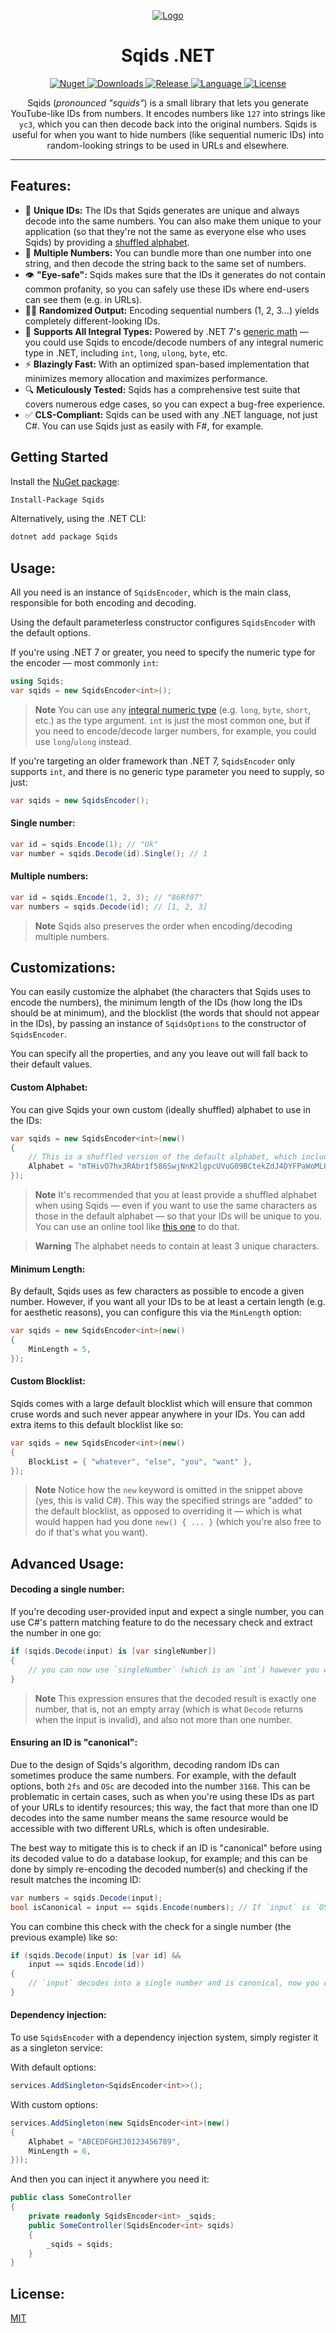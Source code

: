 <p align="center">
	<a href="https://sqids.org/dotnet">
		<img alt="Logo" src="logo.svg" />
	</a>
</p>
<h1 align="center">Sqids .NET</h1>
<p align="center">
	<a href="https://www.nuget.org/packages/Sqids">
		<img alt="Nuget" src="https://img.shields.io/nuget/v/Sqids?style=for-the-badge&logo=nuget&color=008FF7" />
	</a>
	<a href="https://www.nuget.org/packages/Sqids">
		<img alt="Downloads" src="https://img.shields.io/nuget/dt/Sqids?style=for-the-badge" />
	</a>
	<a href="https://github.com/sqids/sqids-dotnet/releases">
		<img alt="Release" src="https://img.shields.io/github/v/release/sqids/sqids-dotnet?style=for-the-badge&color=FB0088" />
	</a>
	<a href="https://github.com/sqids/sqids-dotnet/tree/main/src/Sqids">
		<img alt="Language" src="https://img.shields.io/badge/written_in-C%23-8F00FF?style=for-the-badge" />
	</a>
	<a href="LICENSE">
		<img alt="License" src="https://img.shields.io/github/license/sqids/sqids-dotnet?style=for-the-badge&color=FFA800" />
	</a>
</p>
<p align="center">
	Sqids (<em>pronounced "squids"</em>) is a small library that lets you generate YouTube-like IDs from numbers. It encodes numbers like <code>127</code> into strings like <code>yc3</code>, which you can then decode back into the original numbers. Sqids is useful for when you want to hide numbers (like sequential numeric IDs) into random-looking strings to be used in URLs and elsewhere.
</p>

---

## Features:

-   💎 **Unique IDs:** The IDs that Sqids generates are unique and always decode into the same numbers. You can also make them unique to your application (so that they're not the same as everyone else who uses Sqids) by providing a [shuffled alphabet](#custom-alphabet).
-   🔢 **Multiple Numbers:** You can bundle more than one number into one string, and then decode the string back to the same set of numbers.
-   👁 **"Eye-safe":** Sqids makes sure that the IDs it generates do not contain common profanity, so you can safely use these IDs where end-users can see them (e.g. in URLs).
-   🤹‍♀️ **Randomized Output:** Encoding sequential numbers (1, 2, 3...) yields completely different-looking IDs.
-   💪 **Supports All Integral Types:** Powered by .NET 7's [generic math](https://learn.microsoft.com/en-us/dotnet/standard/generics/math) — you could use Sqids to encode/decode numbers of any integral numeric type in .NET, including `int`, `long`, `ulong`, `byte`, etc.
-   ⚡ **Blazingly Fast:** With an optimized span-based implementation that minimizes memory allocation and maximizes performance.
-   🔍 **Meticulously Tested:** Sqids has a comprehensive test suite that covers numerous edge cases, so you can expect a bug-free experience.
-   ✅ **CLS-Compliant:** Sqids can be used with any .NET language, not just C#. You can use Sqids just as easily with F#, for example.

## Getting Started

Install the [NuGet package](https://nuget.org/packages/Sqids):

```sh
Install-Package Sqids
```

Alternatively, using the .NET CLI:

```sh
dotnet add package Sqids
```

## Usage:

All you need is an instance of `SqidsEncoder`, which is the main class, responsible for both encoding and decoding.

Using the default parameterless constructor configures `SqidsEncoder` with the default options.

If you're using .NET 7 or greater, you need to specify the numeric type for the encoder — most commonly `int`:

```csharp
using Sqids;
var sqids = new SqidsEncoder<int>();
```

> **Note**
> You can use any [integral numeric type](https://learn.microsoft.com/en-us/dotnet/csharp/language-reference/builtin-types/integral-numeric-types) (e.g. `long`, `byte`, `short`, etc.) as the type argument. `int` is just the most common one, but if you need to encode/decode larger numbers, for example, you could use `long`/`ulong` instead.

If you're targeting an older framework than .NET 7, `SqidsEncoder` only supports `int`, and there is no generic type parameter you need to supply, so just:

```cs
var sqids = new SqidsEncoder();
```

#### Single number:

```cs
var id = sqids.Encode(1); // "Uk"
var number = sqids.Decode(id).Single(); // 1
```

#### Multiple numbers:

```cs
var id = sqids.Encode(1, 2, 3); // "86Rf07"
var numbers = sqids.Decode(id); // [1, 2, 3]
```

> **Note**
> Sqids also preserves the order when encoding/decoding multiple numbers.

## Customizations:

You can easily customize the alphabet (the characters that Sqids uses to encode the numbers), the minimum length of the IDs (how long the IDs should be at minimum), and the blocklist (the words that should not appear in the IDs), by passing an instance of `SqidsOptions` to the constructor of `SqidsEncoder`.

You can specify all the properties, and any you leave out will fall back to their default values.

#### Custom Alphabet:

You can give Sqids your own custom (ideally shuffled) alphabet to use in the IDs:

```cs
var sqids = new SqidsEncoder<int>(new()
{
    // This is a shuffled version of the default alphabet, which includes lowercase letters (a-z), uppercase letters (A-Z), and digits (0-9)
    Alphabet = "mTHivO7hx3RAbr1f586SwjNnK2lgpcUVuG09BCtekZdJ4DYFPaWoMLQEsXIqyz",
});
```

> **Note**
> It's recommended that you at least provide a shuffled alphabet when using Sqids — even if you want to use the same characters as those in the default alphabet — so that your IDs will be unique to you. You can use an online tool like [this one](https://codebeautify.org/shuffle-letters) to do that.

> **Warning**
> The alphabet needs to contain at least 3 unique characters.

#### Minimum Length:

By default, Sqids uses as few characters as possible to encode a given number. However, if you want all your IDs to be at least a certain length (e.g. for aesthetic reasons), you can configure this via the `MinLength` option:

```cs
var sqids = new SqidsEncoder<int>(new()
{
    MinLength = 5,
});
```

#### Custom Blocklist:

Sqids comes with a large default blocklist which will ensure that common cruse words and such never appear anywhere in your IDs.
You can add extra items to this default blocklist like so:

```cs
var sqids = new SqidsEncoder<int>(new()
{
    BlockList = { "whatever", "else", "you", "want" },
});
```

> **Note**
> Notice how the `new` keyword is omitted in the snippet above (yes, this is valid C#). This way the specified strings are "added" to the default blocklist, as opposed to overriding it — which is what would happen had you done `new() { ... }` (which you're also free to do if that's what you want).

## Advanced Usage:

#### Decoding a single number:

If you're decoding user-provided input and expect a single number, you can use C#'s pattern matching feature to do the necessary check and extract the number in one go:

```cs
if (sqids.Decode(input) is [var singleNumber])
{
    // you can now use `singleNumber` (which is an `int`) however you wish
}
```

> **Note**
> This expression ensures that the decoded result is exactly one number, that is, not an empty array (which is what `Decode` returns when the input is invalid), and also not more than one number.

#### Ensuring an ID is "canonical":

Due to the design of Sqids's algorithm, decoding random IDs can sometimes produce the same numbers. For example, with the default options, both `2fs` and `OSc` are decoded into the number `3168`. This can be problematic in certain cases, such as when you're using these IDs as part of your URLs to identify resources; this way, the fact that more than one ID decodes into the same number means the same resource would be accessible with two different URLs, which is often undesirable.

The best way to mitigate this is to check if an ID is "canonical" before using its decoded value to do a database lookup, for example; and this can be done by simply re-encoding the decoded number(s) and checking if the result matches the incoming ID:

```cs
var numbers = sqids.Decode(input);
bool isCanonical = input == sqids.Encode(numbers); // If `input` is `OSc`, this evaluates to `true` (because that's the canonical encoding of `3168`), and if `input` is `2fs`, it evaluates to `false`.
```

You can combine this check with the check for a single number (the previous example) like so:

```cs
if (sqids.Decode(input) is [var id] &&
    input == sqids.Encode(id))
{
    // `input` decodes into a single number and is canonical, now you can safely use it
}
```

#### Dependency injection:

To use `SqidsEncoder` with a dependency injection system, simply register it as a singleton service:

With default options:

```cs
services.AddSingleton<SqidsEncoder<int>>();
```

With custom options:

```cs
services.AddSingleton(new SqidsEncoder<int>(new()
{
    Alphabet = "ABCEDFGHIJ0123456789",
    MinLength = 6,
}));
```

And then you can inject it anywhere you need it:

```cs
public class SomeController
{
    private readonly SqidsEncoder<int> _sqids;
    public SomeController(SqidsEncoder<int> sqids)
    {
        _sqids = sqids;
    }
}
```

## License:

[MIT](LICENSE)
